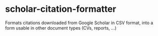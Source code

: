 # scholar-citation-formatter
Formats citations downloaded from Google Scholar in CSV format, into a form usable in other document types (CVs, reports, ...)
